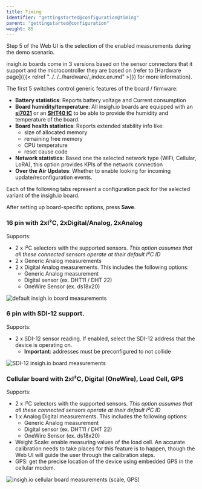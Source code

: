```yaml
---
title: Timing
identifier: "gettingstarted@configuration@timing"
parent: "gettingstarted@configuration"
weight: 85
---
```


Step 5 of the Web UI is the selection of the enabled measurements during the demo scenario.

insigh.io boards come in 3 versions based on the sensor connectors that it support and the microcontroller they are based on (refer to [Hardware page]({{< relref "../../../hardware/_index.en.md" >}}) for more information).

The first 5 switches control generic features of the board / firmware:

-   **Battery statistics**: Reports battery voltage and Current consumption
-   **Board humidity/temperature**: All insigh.io boards are equipped with an [**si7021**](https://www.silabs.com/documents/public/data-sheets/Si7021-A20.pdf) or an [**SHT40 IC**](https://cdn.sos.sk/productdata/79/7c/0364ef45/sht40-ad1b-r2.pdf) to be able to provide the humidity and temperature of the board.
-   **Board health statistics**: Reports extended stability info like:
    -   size of allocated memory
    -   remaining free memory
    -   CPU temperature
    -   reset cause code
-   **Network statistics**: Based one the selected network type (WiFi, Cellular, LoRA), this option provides KPIs of the network connection
-   **Over the Air Updates**: Whether to enable looking for incoming update/reconfiguration events.

Each of the following tabs represent a configuration pack for the selected variant of the insigh.io board.

After setting up board-specific options, press **Save**.

### 16 pin with 2xI²C, 2xDigital/Analog, 2xAnalog

Supports:

-   2 x I²C selectors with the supported sensors. _This option assumes that all these connected sensors operate at their default I²C ID_
-   2 x Generic Analog measurements
-   2 x Digital Analog measurements. This includes the following options:
    -   Generic Analog measurement
    -   Digital sensor (ex. DHT11 / DHT 22)
    -   OneWire Sensor (ex. ds18x20)

![default insigh.io board measurements](/images/webui-measurements-default.gif?width=50pc)

### 6 pin with SDI-12 support.

Supports:

-   2 x SDI-12 sensor reading. If enabled, select the SDI-12 address that the device is operating on.
    -   **Important**: addresses must be preconfigured to not collide

![SDI-12 insigh.io board measurements](/images/webui-measurements-sdi12.gif?width=50pc)

### Cellular board with 2xI²C, Digital (OneWire), Load Cell, GPS

Supports:

-   2 x I²C selectors with the supported sensors. _This option assumes that all these connected sensors operate at their default I²C ID_
-   1 x Analog Digital measurements. This includes the following options:
    -   Generic Analog measurement
    -   Digital sensor (ex. DHT11 / DHT 22)
    -   OneWire Sensor (ex. ds18x20)
-   Weight Scale: enable measuring values of the load cell. An accurate calibration needs to take places for this feature is to happen, though the Web UI will guide the user through the calibration steps.
-   GPS: get the precise location of the device using embedded GPS in the cellular modem.

![insigh.io cellular board measurements (scale, GPS)](/images/webui-measurements-scale-gps.gif?width=50pc)
